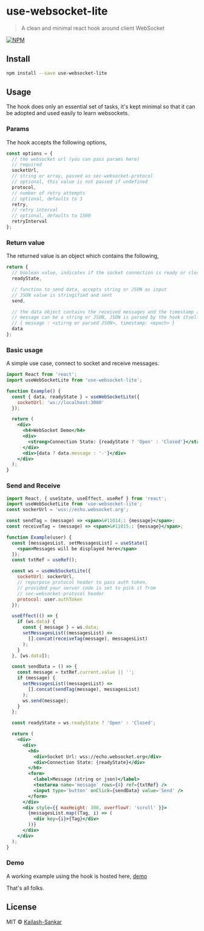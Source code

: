 # use-websocket-lite

> A clean and minimal react hook around client WebSocket

[![NPM](https://img.shields.io/npm/v/use-websocket-lite.svg)](https://www.npmjs.com/package/use-websocket-lite)

## Install

```bash
npm install --save use-websocket-lite
```

## Usage

The hook does only an essential set of tasks, it's kept minimal so that it can be adopted and used easily to learn websockets.

### Params

The hook accepts the following options,

```javascript
const options = {
  // the websocket url (you can pass params here)
  // required
  socketUrl,
  // string or array, passed as sec-websocket-protocol
  // optional, this value is not passed if undefined
  protocol,
  // number of retry attempts
  // optional, defaults to 3
  retry,
  // retry interval
  // optional, defaults to 1500
  retryInterval
};
```

### Return value

The returned value is an object which contains the following,

```javascript
return {
  // boolean value, indicates if the socket connection is ready or closed
  readyState,

  // function to send data, accepts string or JSON as input
  // JSON value is stringified and sent
  send,

  // the data object contains the received messages and the timestamp associated with it
  // message can be a string or JSON, JSON is parsed by the hook itself
  // { message : <stirng or parsed JSON>, timestamp: <epoch> }
  data
};
```

### Basic usage

A simple use case, connect to socket and receive messages.

```jsx
import React from 'react';
import useWebSocketLite from 'use-websocket-lite';

function Example() {
  const { data, readyState } = useWebSocketLite({
    socketUrl: 'ws://localhost:3000'
  });

  return (
    <div>
      <h4>WebSocket Demo</h4>
      <div>
        <strong>Connection State: {readyState ? 'Open' : 'Closed'}</strong>
      </div>
      <div>{data ? data.message : '-'}</div>
    </div>
  );
}
```

### Send and Receive

```jsx
import React, { useState, useEffect, useRef } from 'react';
import useWebSocketLite from 'use-websocket-lite';
const sockerUrl = 'wss://echo.websocket.org';

const sendTag = (message) => <span>&#11014;: {message}</span>;
const receiveTag = (message) => <span>&#11015;: {message}</span>;

function Example(user) {
  const [messagesList, setMessagesList] = useState([
    <span>Messages will be displayed here</span>
  ]);
  const txtRef = useRef();

  const ws = useWebSocketLite({
    socketUrl: sockerUrl,
    // repurpose protocol header to pass auth token,
    // provided your server code is set to pick it from
    // sec-websocket-protocol header
    protocol: user.authToken
  });

  useEffect(() => {
    if (ws.data) {
      const { message } = ws.data;
      setMessagesList((messagesList) =>
        [].concat(receiveTag(message), messagesList)
      );
    }
  }, [ws.data]);

  const sendData = () => {
    const message = txtRef.current.value || '';
    if (message) {
      setMessagesList((messagesList) =>
        [].concat(sendTag(message), messagesList)
      );
      ws.send(message);
    }
  };

  const readyState = ws.readyState ? 'Open' : 'Closed';

  return (
    <div>
      <div>
        <h6>
          <div>Socket Url: wss://echo.websocket.org</div>
          <div>Connection State: {readyState}</div>
        </h6>
        <form>
          <label>Message (string or json)</label>
          <textarea name='message' rows={4} ref={txtRef} />
          <input type='button' onClick={sendData} value='Send' />
        </form>
      </div>
      <div style={{ maxHeight: 300, overflowY: 'scroll' }}>
        {messagesList.map((Tag, i) => (
          <div key={i}>{Tag}</div>
        ))}
      </div>
    </div>
  );
}
```

### Demo

A working example using the hook is hosted here, [demo](https://kailash-sankar.github.io/use-websocket-lite/)

That's all folks.

## License

MIT © [Kailash-Sankar](https://github.com/Kailash-Sankar)
